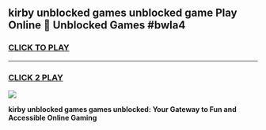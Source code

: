
## kirby unblocked games unblocked game Play Online 👋 Unblocked Games #bwla4
<h3>
<a href="https://premium.freeplayer.one?title=kirby_unblocked_games&ref=21F">CLICK TO PLAY</a></h3>
<hr>

<h3>
<a href="https://premium.freeplayer.one?title=kirby_unblocked_games&ref=21F">CLICK 2 PLAY</a>
  
</h3>

<a href="https://premium.freeplayer.one?title=kirby_unblocked_games&ref=21F/"><img src="https://clearcache.store/games.png"></a>


**kirby unblocked games games unblocked: Your Gateway to Fun and Accessible Online Gaming**
